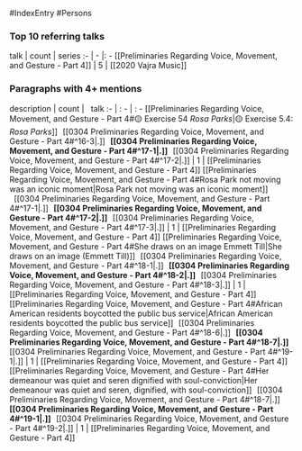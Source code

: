 #IndexEntry #Persons

### Top 10 referring talks
talk | count | series
:- | - |: -
[[Preliminaries Regarding Voice, Movement, and Gesture - Part 4]] | 5 | [[2020 Vajra Music]]

### Paragraphs with 4+ mentions
description | count | &nbsp;&nbsp;talk
:- | : - | : -
[[Preliminaries Regarding Voice, Movement, and Gesture - Part 4#🟡 Exercise 54 _Rosa Parks_\|🟡 Exercise 5.4: _Rosa Parks_]] &nbsp;&nbsp;[[0304 Preliminaries Regarding Voice, Movement, and Gesture - Part 4#^16-3\|.]] &nbsp; **[[0304 Preliminaries Regarding Voice, Movement, and Gesture - Part 4#^17-1\|.]]** &nbsp; [[0304 Preliminaries Regarding Voice, Movement, and Gesture - Part 4#^17-2\|.]] | 1 | [[Preliminaries Regarding Voice, Movement, and Gesture - Part 4]]
[[Preliminaries Regarding Voice, Movement, and Gesture - Part 4#Rosa Park not moving was an iconic moment\|Rosa Park not moving was an iconic moment]] &nbsp;&nbsp;[[0304 Preliminaries Regarding Voice, Movement, and Gesture - Part 4#^17-1\|.]] &nbsp; **[[0304 Preliminaries Regarding Voice, Movement, and Gesture - Part 4#^17-2\|.]]** &nbsp; [[0304 Preliminaries Regarding Voice, Movement, and Gesture - Part 4#^17-3\|.]] | 1 | [[Preliminaries Regarding Voice, Movement, and Gesture - Part 4]]
[[Preliminaries Regarding Voice, Movement, and Gesture - Part 4#She draws on an image Emmett Till\|She draws on an image (Emmett Till)]] &nbsp;&nbsp;[[0304 Preliminaries Regarding Voice, Movement, and Gesture - Part 4#^18-1\|.]] &nbsp; **[[0304 Preliminaries Regarding Voice, Movement, and Gesture - Part 4#^18-2\|.]]** &nbsp; [[0304 Preliminaries Regarding Voice, Movement, and Gesture - Part 4#^18-3\|.]] | 1 | [[Preliminaries Regarding Voice, Movement, and Gesture - Part 4]]
[[Preliminaries Regarding Voice, Movement, and Gesture - Part 4#African American residents boycotted the public bus service\|African American residents boycotted the public bus service]] &nbsp;&nbsp;[[0304 Preliminaries Regarding Voice, Movement, and Gesture - Part 4#^18-6\|.]] &nbsp; **[[0304 Preliminaries Regarding Voice, Movement, and Gesture - Part 4#^18-7\|.]]** &nbsp; [[0304 Preliminaries Regarding Voice, Movement, and Gesture - Part 4#^19-1\|.]] | 1 | [[Preliminaries Regarding Voice, Movement, and Gesture - Part 4]]
[[Preliminaries Regarding Voice, Movement, and Gesture - Part 4#Her demeanour was quiet and seren dignified with soul-conviction\|Her demeanour was quiet and seren, dignified, with soul-conviction]] &nbsp;&nbsp;[[0304 Preliminaries Regarding Voice, Movement, and Gesture - Part 4#^18-7\|.]] &nbsp; **[[0304 Preliminaries Regarding Voice, Movement, and Gesture - Part 4#^19-1\|.]]** &nbsp; [[0304 Preliminaries Regarding Voice, Movement, and Gesture - Part 4#^19-2\|.]] | 1 | [[Preliminaries Regarding Voice, Movement, and Gesture - Part 4]]

